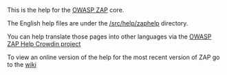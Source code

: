 This is the help for the [OWASP ZAP](https://www.owasp.org/index.php/ZAP) core.

The English help files are under the [/src/help/zaphelp](https://github.com/psiinon/zap-core-help/tree/master/src/help/zaphelp) directory.

You can help translate those pages into other languages via the [OWASP ZAP Help Crowdin project](https://crowdin.com/project/owasp-zap-help)

To view an online version of the help for the most recent version of ZAP go to the [wiki](https://github.com/zaproxy/zap-core-help/wiki)
